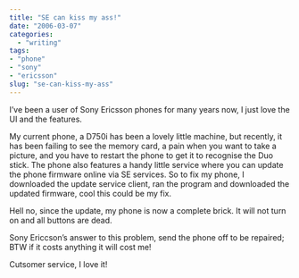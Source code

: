 ```yaml
---
title: "SE can kiss my ass!"
date: "2006-03-07"
categories: 
  - "writing"
tags:
- "phone"
- "sony"
- "ericsson"
slug: "se-can-kiss-my-ass"
---
```


I’ve been a user of Sony Ericsson phones for many years now, I just love the UI and the features.
  
My current phone, a D750i has been a lovely little machine, but recently, it has been failing to see the memory card, a pain when you want to take a picture, and you have to restart the phone to get it to recognise the Duo stick. The phone also features a handy little service where you can update the phone firmware online via SE services. So to fix my phone, I downloaded the update service client, ran the program and downloaded the updated firmware, cool this could be my fix.

Hell no, since the update, my phone is now a complete brick. It will not turn on and all buttons are dead.
  
Sony Ericcson’s answer to this problem, send the phone off to be repaired; BTW if it costs anything it will cost me!
  
Cutsomer service, I love it!
